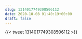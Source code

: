 ```yaml
---
slug: 1314017749308506112
date: 2020-10-08 01:40:19+00:00
draft: false
---
```


{{< tweet 1314017749308506112 >}}
